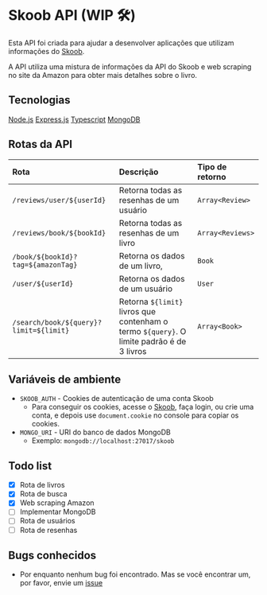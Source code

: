 # Skoob API (WIP 🛠️)

Esta API foi criada para ajudar a desenvolver aplicações que utilizam informações do [Skoob](https://skoob.com.br).

A API utiliza uma mistura de informações da API do Skoob e web scraping no site da Amazon para obter mais detalhes sobre o livro.

## Tecnologias

[Node.js](https://nodejs.org/) [Express.js](https://expressjs.com/) [Typescript](https://www.typescriptlang.org/) [MongoDB](https://www.mongodb.com/)

## Rotas da API

| Rota                                   | Descrição                                                                                 | Tipo de retorno  |
| :------------------------------------- | :---------------------------------------------------------------------------------------- | :--------------- |
| `/reviews/user/${userId}`              | Retorna todas as resenhas de um usuário                                                   | `Array<Review>`  |
| `/reviews/book/${bookId}`              | Retorna todas as resenhas de um livro                                                     | `Array<Reviews>` |
| `/book/${bookId}?tag=${amazonTag}`     | Retorna os dados de um livro,                                                             | `Book`           |
| `/user/${userId}`                      | Retorna os dados de um usuário                                                            | `User`           |
| `/search/book/${query}?limit=${limit}` | Retorna `${limit}` livros que contenham o termo `${query}`. O limite padrão é de 3 livros | `Array<Book>`    |

## Variáveis de ambiente

- `SKOOB_AUTH` - Cookies de autenticação de uma conta Skoob
  - Para conseguir os cookies, acesse o [Skoob](https://skoob.com.br), faça login, ou crie uma conta, e depois use `document.cookie` no console para copiar os cookies.
- `MONGO_URI` - URI do banco de dados MongoDB
  - Exemplo: `mongodb://localhost:27017/skoob`

## Todo list

- [x] Rota de livros
- [x] Rota de busca
- [x] Web scraping Amazon
- [ ] Implementar MongoDB
- [ ] Rota de usuários
- [ ] Rota de resenhas

## Bugs conhecidos

- Por enquanto nenhum bug foi encontrado. Mas se você encontrar um, por favor, envie um [issue](https://github.com/Rapoxo/skoob-api/issues/new)
